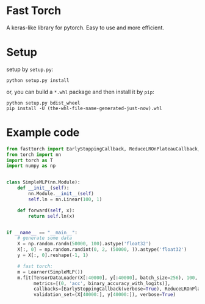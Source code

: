 # Fast Torch

A keras-like library for pytorch.
Easy to use and more efficient.


# Setup

setup by `setup.py`:

`python setup.py install`

or, you can build a `*.whl` package and then install it by `pip`:

```
python setup.py bdist_wheel
pip install -U (the-whl-file-name-generated-just-now).whl
```

# Example code

```python
from fasttorch import EarlyStoppingCallback, ReduceLROnPlateauCallback, Learner, binary_accuracy_with_logits, TensorDataLoader
from torch import nn
import torch as T
import numpy as np


class SimpleMLP(nn.Module):
    def __init__(self):
        nn.Module.__init__(self)
        self.ln = nn.Linear(100, 1)

    def forward(self, x):
        return self.ln(x)


if __name__ == "__main__":
    # generate some data
    X = np.random.randn(50000, 100).astype('float32')
    X[:, 0] = np.random.randint(0, 2, (50000, )).astype('float32')
    y = X[:, 0].reshape(-1, 1)

    # fast torch:
    m = Learner(SimpleMLP())
    m.fit(TensorDataLoader(X[:40000], y[:40000], batch_size=256), 100, 256, T.optim.Adam, T.nn.functional.binary_cross_entropy_with_logits,
          metrics=[(0, 'acc', binary_accuracy_with_logits)],
          callbacks=[EarlyStoppingCallback(verbose=True), ReduceLROnPlateauCallback(verbose=True)],
          validation_set=(X[40000:], y[40000:]), verbose=True)
```
